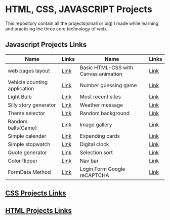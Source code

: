 # HTML, CSS, JAVASCRIPT Projects

This repository contain all the projects(small or big) I made while learning and practising the three core technology of web.

## Javascript Projects Links

| Name | Links| Name| Links|
|------|------|-----|------|
|web pages layout| [Link](https://rambabu-patidar.github.io/webDev/01%20web%20pages%20layout/)|Basic HTML-CSS with Canvas animation| [Link](https://rambabu-patidar.github.io/webDev/02%20Basic%20HTML-CSS%20with%20Canvas%20animation/)|
|Vehicle counting application| [Link](https://rambabu-patidar.github.io/webDev/03%20vehicle%20counting%20application/)|Number guessing game|[Link](https://rambabu-patidar.github.io/webDev/04%20Number%20guessing%20game/)|
|Light Bulb|[Link](https://rambabu-patidar.github.io/webDev/05%20Light%20bulb/)|Most recent sites|[Link](https://rambabu-patidar.github.io/webDev/06%20Most%20recent%20sites/)|
|Silly story generator|[Link](https://rambabu-patidar.github.io/webDev/07%20Silly%20story%20generator/)|Weather message|[Link](https://rambabu-patidar.github.io/webDev/08%20Weather%20message/)|
|Theme selector|[Link](https://rambabu-patidar.github.io/webDev/09%20Theme%20selector/)|Random background|[Link](https://rambabu-patidar.github.io/webDev/10%20Random%20background/)|
|Random balls(Game)|[Link](https://rambabu-patidar.github.io/webDev/11%20Random%20balls/)|Image gallery|[Link](https://rambabu-patidar.github.io/webDev/12%20Image%20gallery/)|
|Simple calender|[Link](https://rambabu-patidar.github.io/webDev/13%20Simple%20calender/)|Expanding cards|[Link](https://rambabu-patidar.github.io/webDev/14%20Expanding%20cards/)|
|Simple stopwatch|[Link](https://rambabu-patidar.github.io/webDev/15%20Simple%20stopwatch/)|Digital clock|[Link](https://rambabu-patidar.github.io/webDev/16%20Digital%20clock/)|
|Quote generator|[Link](https://rambabu-patidar.github.io/webDev/17%20Quote%20generator/)|Selection sort|[Link](https://rambabu-patidar.github.io/webDev/18%20Selection%20sort/)|
|Color flipper|[Link](https://rambabu-patidar.github.io/webDev/19%20Color%20flipper/)|Nav bar|[Link](https://rambabu-patidar.github.io/webDev/20%20Nav%20bar/)|
|FormData Method|[Link](https://rambabu-patidar.github.io/webDev/21%20FormData%20Method/)|Login Form Google reCAPTCHA|[Link](https://rambabu-patidar.github.io/webDev/22%20login%20form%20google%20recaptcha/)|

## **[CSS Projects Links](https://rambabu-patidar.github.io/webDev/001%20HTML/)**

## **[HTML Projects Links](https://rambabu-patidar.github.io/webDev/001.1%20CSS/)**
